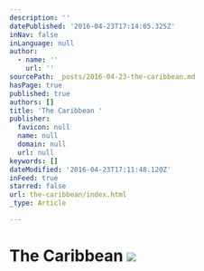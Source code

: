 ```yaml
---
description: ''
datePublished: '2016-04-23T17:14:05.325Z'
inNav: false
inLanguage: null
author:
  - name: ''
    url: ''
sourcePath: _posts/2016-04-23-the-caribbean.md
hasPage: true
published: true
authors: []
title: 'The Caribbean '
publisher:
  favicon: null
  name: null
  domain: null
  url: null
keywords: []
dateModified: '2016-04-23T17:11:48.120Z'
inFeed: true
starred: false
url: the-caribbean/index.html
_type: Article

---
```

# The Caribbean ![](https://the-grid-user-content.s3-us-west-2.amazonaws.com/ceb3ef1d-26fb-4164-a773-e2d2ebadacad.jpg)